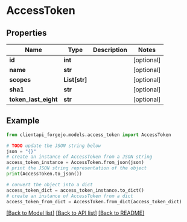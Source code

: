 # AccessToken


## Properties

Name | Type | Description | Notes
------------ | ------------- | ------------- | -------------
**id** | **int** |  | [optional] 
**name** | **str** |  | [optional] 
**scopes** | **List[str]** |  | [optional] 
**sha1** | **str** |  | [optional] 
**token_last_eight** | **str** |  | [optional] 

## Example

```python
from clientapi_forgejo.models.access_token import AccessToken

# TODO update the JSON string below
json = "{}"
# create an instance of AccessToken from a JSON string
access_token_instance = AccessToken.from_json(json)
# print the JSON string representation of the object
print(AccessToken.to_json())

# convert the object into a dict
access_token_dict = access_token_instance.to_dict()
# create an instance of AccessToken from a dict
access_token_from_dict = AccessToken.from_dict(access_token_dict)
```
[[Back to Model list]](../README.md#documentation-for-models) [[Back to API list]](../README.md#documentation-for-api-endpoints) [[Back to README]](../README.md)


